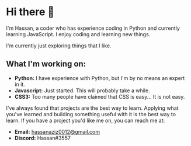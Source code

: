 # Hi there 👋

I'm Hassan, a coder who has experience coding in Python and currently learning JavaScript. I enjoy coding and learning new things.

I'm currently just exploring things that I like.

## What I'm working on:
- **Python:** I have experience with Python, but I'm by no means an expert in it. 
- **Javascript:** Just started. This will probably take a while.
- **CSS3:** Too many people have claimed that CSS is easy... It is not easy.

I've always found that projects are the best way to learn. Applying what you've learned and building something useful with it is the best way to learn. If you have a project you'd like me on, you can reach me at:
- **Email:** hassanaziz0012@gmail.com
- **Discord:** Hassan#3557

<!--
**guywitheyes/guywitheyes** is a ✨ _special_ ✨ repository because its `README.md` (this file) appears on your GitHub profile.

Here are some ideas to get you started:

- 🔭 I’m currently working on ...
- 🌱 I’m currently learning ...
- 👯 I’m looking to collaborate on ...
- 🤔 I’m looking for help with ...
- 💬 Ask me about ...
- 📫 How to reach me: ...
- 😄 Pronouns: ...
- ⚡ Fun fact: ...
-->
